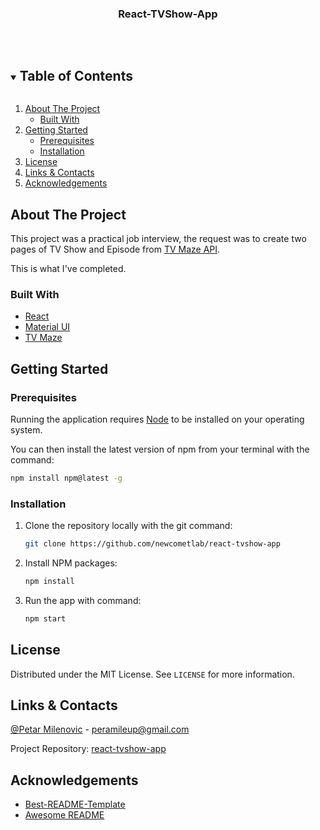 <p align="center">
  
  <h3 align="center">React-TVShow-App</h3>

  <br>

  <a href="https://github.com/newcometlab/react-tvshow-app">
    <img src="" alt="">
  </a>
</p>

<details open="open">
  <summary><h2 style="display: inline-block">Table of Contents</h2></summary>
  <ol>
    <li>
      <a href="#about-the-project">About The Project</a>
      <ul>
        <li><a href="#built-with">Built With</a></li>
      </ul>
    </li>
    <li>
      <a href="#getting-started">Getting Started</a>
      <ul>
        <li><a href="#prerequisites">Prerequisites</a></li>
        <li><a href="#installation">Installation</a></li>
      </ul>
    </li>
    <li><a href="#license">License</a></li>
    <li><a href="#links-contacts">Links & Contacts</a></li>
    <li><a href="#acknowledgements">Acknowledgements</a></li>
  </ol>
</details>

## About The Project

This project was a practical job interview, the request was to create two pages of TV Show and Episode from [TV Maze API](http://www.tvmaze.com/api).

This is what I've completed.

### Built With

- [React](https://reactjs.org/)
- [Material UI](https://mui.com/)
- [TV Maze](http://www.tvmaze.com/api)

## Getting Started

### Prerequisites

Running the application requires [Node](https://nodejs.org/en/) to be installed on your operating system.

You can then install the latest version of npm from your terminal with the command:

```sh
npm install npm@latest -g
```

### Installation

1. Clone the repository locally with the git command:

   ```sh
   git clone https://github.com/newcometlab/react-tvshow-app
   ```

2. Install NPM packages:

   ```sh
   npm install
   ```

3. Run the app with command:

   ```sh
   npm start
   ```

## License

Distributed under the MIT License. See `LICENSE` for more information.

## Links & Contacts

[@Petar Milenovic](https://www.linkedin.com/in/petar-milenovic-5b00bb24a/) - peramileup@gmail.com

Project Repository: [react-tvshow-app](https://github.com/newcometlab/react-tvshow-app)

## Acknowledgements

- [Best-README-Template](https://github.com/othneildrew/Best-README-Template)
- [Awesome README](https://github.com/matiassingers/awesome-readme)
